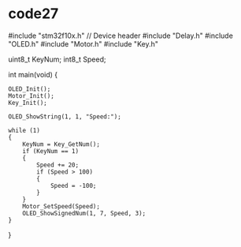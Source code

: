 # code27
#include "stm32f10x.h"                  // Device header
#include "Delay.h"
#include "OLED.h"
#include "Motor.h"
#include "Key.h"

uint8_t KeyNum;
int8_t Speed;
  
int main(void)
{
	
	OLED_Init();
	Motor_Init();
	Key_Init();
	
	OLED_ShowString(1, 1, "Speed:");
	
	while (1)
	{
		KeyNum = Key_GetNum();
		if (KeyNum == 1)
		{
			Speed += 20;
			if (Speed > 100)
			{
				Speed = -100;
			}
		}
		Motor_SetSpeed(Speed);
		OLED_ShowSignedNum(1, 7, Speed, 3);
	}
}
